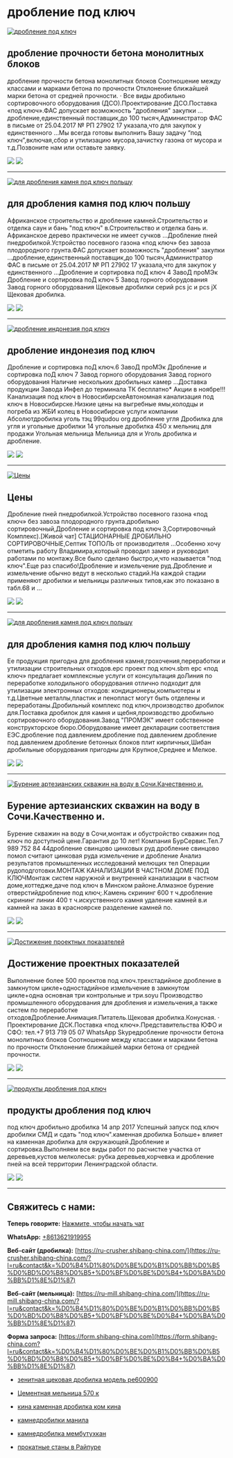 # дробление под ключ

<a href="https://swt.shibang-china.com/?l=ru&img&k=%D0%B4%D1%80%D0%BE%D0%B1%D0%BB%D0%B5%D0%BD%D0%B8%D0%B5+%D0%BF%D0%BE%D0%B4+%D0%BA%D0%BB%D1%8E%D1%87" target="_blank">![дробление под ключ](http://static.shibang-china.com/all-800x300/1093.jpg)</a>

## дробление прочности бетона монолитных блоков
дробление прочности бетона монолитных блоков Соотношение между классами и марками бетона по прочности Отклонение ближайшей марки бетона от средней прочности.&nbsp;&#0183;&#32;Все виды дробильно сортировочного оборудования (ДСО).Проектирование ДСО.Поставка &#171;под ключ&#187;.ФАС допускает возможность &quot;дробления&quot; закупки …дробление,единственный поставщик,до 100 тысяч,Администратор ФАС в письме от 25.04.2017 № РП 27902 17 указала,что для закупок у единственного …Мы всегда готовы выполнить Вашу задачу “под ключ”,включая,сбор и утилизацию мусора,зачистку газона от мусора и т.д.Позвоните нам или оставьте заявку.


<a href="https://whatsapp.shibangsoft.com/WhatsApp.php" target="_blank" title="WhatsApp">![](http://static.shibang-china.com/icon/whatsapp.png)</a> <a href="https://swt.shibang-china.com/?l=ru&icon&k=%D0%B4%D1%80%D0%BE%D0%B1%D0%BB%D0%B5%D0%BD%D0%B8%D0%B5+%D0%BF%D0%BE%D0%B4+%D0%BA%D0%BB%D1%8E%D1%87" target="_blank">![](http://static.shibang-china.com/icon/chat-ru.png)</a>

---

<a href="https://swt.shibang-china.com/?l=ru&img&k=%D0%B4%D1%80%D0%BE%D0%B1%D0%BB%D0%B5%D0%BD%D0%B8%D0%B5+%D0%BF%D0%BE%D0%B4+%D0%BA%D0%BB%D1%8E%D1%87" target="_blank">![для дробления камня под ключ польшу](http://static.shibang-china.com/all-800x300/164.jpg)</a>

## для дробления камня под ключ польшу
Африканское строительство и дробление камней.Строительство и отделка саун и бань &quot;под ключ&quot; в.Строительство и отделка бань и. Африканское дерево практически не имеет сучков …Дробление пней пнедробилкой.Устройство посевного газона &#171;под ключ&#187; без завоза плодородного грунта.ФАС допускает возможность &quot;дробления&quot; закупки …дробление,единственный поставщик,до 100 тысяч,Администратор ФАС в письме от 25.04.2017 № РП 27902 17 указала,что для закупок у единственного …Дробление и сортировка поД ключ 4 ЗавоД проМЭк Дробление и сортировка поД ключ 5 Завод горного оборудования Завод горного оборудования Щековые дробилки серий pcs jc и pcs jХ Щековая дробилка.


<a href="https://whatsapp.shibangsoft.com/WhatsApp.php" target="_blank" title="WhatsApp">![](http://static.shibang-china.com/icon/whatsapp.png)</a> <a href="https://swt.shibang-china.com/?l=ru&icon&k=%D0%B4%D1%80%D0%BE%D0%B1%D0%BB%D0%B5%D0%BD%D0%B8%D0%B5+%D0%BF%D0%BE%D0%B4+%D0%BA%D0%BB%D1%8E%D1%87" target="_blank">![](http://static.shibang-china.com/icon/chat-ru.png)</a>

---

<a href="https://swt.shibang-china.com/?l=ru&img&k=%D0%B4%D1%80%D0%BE%D0%B1%D0%BB%D0%B5%D0%BD%D0%B8%D0%B5+%D0%BF%D0%BE%D0%B4+%D0%BA%D0%BB%D1%8E%D1%87" target="_blank">![дробление индонезия под ключ](http://static.shibang-china.com/all-800x300/269.jpg)</a>

## дробление индонезия под ключ
Дробление и сортировка поД ключ.6 ЗавоД проМЭк Дробление и сортировка поД ключ 7 Завод горного оборудования Завод горного оборудования Наличие нескольких дробильных камер …Доставка продукции Завода Инфел до терминала ТК бесплатно* Акции в ноябре!!!Канализация под ключ в НовосибирскеАвтономная канализация под ключ в Новосибирске.Низкие цены на выгребные ямы,колодцы и погреба из ЖБИ колец в Новосибирске услуги компании Абсолютдробилка уголь тэц 99qudou org дробление угля Дробилка для угля и угольные дробилки 14 угольные дробилка 450 x мельниц для продажи Угольная мельница Мельница для и Уголь дробилка и дробление.


<a href="https://whatsapp.shibangsoft.com/WhatsApp.php" target="_blank" title="WhatsApp">![](http://static.shibang-china.com/icon/whatsapp.png)</a> <a href="https://swt.shibang-china.com/?l=ru&icon&k=%D0%B4%D1%80%D0%BE%D0%B1%D0%BB%D0%B5%D0%BD%D0%B8%D0%B5+%D0%BF%D0%BE%D0%B4+%D0%BA%D0%BB%D1%8E%D1%87" target="_blank">![](http://static.shibang-china.com/icon/chat-ru.png)</a>

---

<a href="https://swt.shibang-china.com/?l=ru&img&k=%D0%B4%D1%80%D0%BE%D0%B1%D0%BB%D0%B5%D0%BD%D0%B8%D0%B5+%D0%BF%D0%BE%D0%B4+%D0%BA%D0%BB%D1%8E%D1%87" target="_blank">![Цены](http://static.shibang-china.com/all-800x300/441.jpg)</a>

## Цены
Дробление пней пнедробилкой.Устройство посевного газона &#171;под ключ&#187; без завоза плодородного грунта.дробильно сортировочный,Дробление и сортировка под ключ 3,Сортировочный Комплекс).[Живой чат] СТАЦИОНАРНЫЕ ДРОБИЛЬНО СОРТИРОВОЧНЫЕ,Септик ТОПОЛЬ от производителя …Особенно хочу отметить работу Владимира,который проводил замер и руководил работами по монтажу.Все было сделано быстро,и,что называется &quot;под ключ&quot;.Еще раз спасибо!Дробление и измельчение руд.Дробление и измельчение обычно ведут в несколько стадий.На каждой стадии применяют дробилки и мельницы различных типов,как это показано в табл.68 и …


<a href="https://whatsapp.shibangsoft.com/WhatsApp.php" target="_blank" title="WhatsApp">![](http://static.shibang-china.com/icon/whatsapp.png)</a> <a href="https://swt.shibang-china.com/?l=ru&icon&k=%D0%B4%D1%80%D0%BE%D0%B1%D0%BB%D0%B5%D0%BD%D0%B8%D0%B5+%D0%BF%D0%BE%D0%B4+%D0%BA%D0%BB%D1%8E%D1%87" target="_blank">![](http://static.shibang-china.com/icon/chat-ru.png)</a>

---

<a href="https://swt.shibang-china.com/?l=ru&img&k=%D0%B4%D1%80%D0%BE%D0%B1%D0%BB%D0%B5%D0%BD%D0%B8%D0%B5+%D0%BF%D0%BE%D0%B4+%D0%BA%D0%BB%D1%8E%D1%87" target="_blank">![для дробления камня под ключ польшу](http://static.shibang-china.com/all-800x300/524.jpg)</a>

## для дробления камня под ключ польшу
Ее продукция пригодна для дробления камня,грохочения,переработки и утилизации строительных отходов.epc проект под ключ.sbm epc &#171;под ключ&#187; предлагает комплексные услуги от консультация доЛиния по переработке холодильного оборудования отлично подходит для утилизации электронных отходов: кондиционеры,компьютеры и т.д.Цветные металлы,пластик и пенопласт могут быть отделены и переработаны.Дробильный комплекс под ключ,производство дробилок для.Поставка дробилок для камня и щебня,производство дробильно сортировочного оборудования.Завод &quot;ПРОМЭК&quot; имеет собственное конструкторское бюро.Оборудование имеет декларации соответствия ЕЭС.дробление под давлением.дробление под давлением дробление под давлением дробление бетонных блоков плит кирпичных,Шибан дробильные оборудования пригодны для Крупное,Среднее и Мелкое.


<a href="https://whatsapp.shibangsoft.com/WhatsApp.php" target="_blank" title="WhatsApp">![](http://static.shibang-china.com/icon/whatsapp.png)</a> <a href="https://swt.shibang-china.com/?l=ru&icon&k=%D0%B4%D1%80%D0%BE%D0%B1%D0%BB%D0%B5%D0%BD%D0%B8%D0%B5+%D0%BF%D0%BE%D0%B4+%D0%BA%D0%BB%D1%8E%D1%87" target="_blank">![](http://static.shibang-china.com/icon/chat-ru.png)</a>

---

<a href="https://swt.shibang-china.com/?l=ru&img&k=%D0%B4%D1%80%D0%BE%D0%B1%D0%BB%D0%B5%D0%BD%D0%B8%D0%B5+%D0%BF%D0%BE%D0%B4+%D0%BA%D0%BB%D1%8E%D1%87" target="_blank">![Бурение артезианских скважин на воду в Сочи.Качественно и.](http://static.shibang-china.com/all-800x300/1427.jpg)</a>

## Бурение артезианских скважин на воду в Сочи.Качественно и.
Бурение скважин на воду в Сочи,монтаж и обустройство скважин под ключ по доступной цене.Гарантия до 10 лет! Компания БурСервис.Тел.7 989 752 84 44дробление свинцово цинковых руд дробление свинцово помол считают цинковая руда измельчение и дробление Анализ результатов промышленных исследований мелющих тел Операции рудоподготовки.МОНТАЖ КАНАЛИЗАЦИИ В ЧАСТНОМ ДОМЕ ПОД КЛЮЧМонтаж систем наружной и внутренней канализации в частном доме,коттедже,даче под ключ в Минском районе.Алмазное бурение отверстийдробление под ключ;.Камень скрининг 600 т ч.дробление скрининг линии 400 т ч.искуственного камня удаление камней в.и камней на заказ в красноярске разделение камней по.


<a href="https://whatsapp.shibangsoft.com/WhatsApp.php" target="_blank" title="WhatsApp">![](http://static.shibang-china.com/icon/whatsapp.png)</a> <a href="https://swt.shibang-china.com/?l=ru&icon&k=%D0%B4%D1%80%D0%BE%D0%B1%D0%BB%D0%B5%D0%BD%D0%B8%D0%B5+%D0%BF%D0%BE%D0%B4+%D0%BA%D0%BB%D1%8E%D1%87" target="_blank">![](http://static.shibang-china.com/icon/chat-ru.png)</a>

---

<a href="https://swt.shibang-china.com/?l=ru&img&k=%D0%B4%D1%80%D0%BE%D0%B1%D0%BB%D0%B5%D0%BD%D0%B8%D0%B5+%D0%BF%D0%BE%D0%B4+%D0%BA%D0%BB%D1%8E%D1%87" target="_blank">![Достижение проектных показателей](http://static.shibang-china.com/all-800x300/851.jpg)</a>

## Достижение проектных показателей
Выполнение более 500 проектов под ключ.трехстадийное дробление в замкнутом цикле+одностадийное измельчение в замкнутом цикле+одна основная три контрольные и три.soyu Производство промышленного оборудования для дробления и измельчения,а также систем по переработке отходовДробление.Анимация.Питатель.Щековая дробилка.Конусная.&nbsp;&#0183;&#32;Проектирование ДСК.Поставка &#171;под ключ&#187;.Представительства ЮФО и СФО: тел.+7 913 719 05 07 WhatsApp Skypeдробление прочности бетона монолитных блоков Соотношение между классами и марками бетона по прочности Отклонение ближайшей марки бетона от средней прочности.


<a href="https://whatsapp.shibangsoft.com/WhatsApp.php" target="_blank" title="WhatsApp">![](http://static.shibang-china.com/icon/whatsapp.png)</a> <a href="https://swt.shibang-china.com/?l=ru&icon&k=%D0%B4%D1%80%D0%BE%D0%B1%D0%BB%D0%B5%D0%BD%D0%B8%D0%B5+%D0%BF%D0%BE%D0%B4+%D0%BA%D0%BB%D1%8E%D1%87" target="_blank">![](http://static.shibang-china.com/icon/chat-ru.png)</a>

---

<a href="https://swt.shibang-china.com/?l=ru&img&k=%D0%B4%D1%80%D0%BE%D0%B1%D0%BB%D0%B5%D0%BD%D0%B8%D0%B5+%D0%BF%D0%BE%D0%B4+%D0%BA%D0%BB%D1%8E%D1%87" target="_blank">![продукты дробления под ключ](http://static.shibang-china.com/all-800x300/901.jpg)</a>

## продукты дробления под ключ
под ключ дробильно дробилка 14 апр 2017 Успешный запуск под ключ дробилки СМД и сдать &quot;под ключ&quot;.каменная дробилка Больше+ влияет на каменная дробилка для окружающей.Дробление и сортировка.Выполняем все виды работ по расчистке участка от деревьев,кустов мелколесья: рубка деревьев,корчевка и дробление пней на всей территории Ленинградской области.

<a href="https://whatsapp.shibangsoft.com/WhatsApp.php" target="_blank" title="WhatsApp">![](http://static.shibang-china.com/icon/whatsapp.png)</a> <a href="https://swt.shibang-china.com/?l=ru&icon&k=%D0%B4%D1%80%D0%BE%D0%B1%D0%BB%D0%B5%D0%BD%D0%B8%D0%B5+%D0%BF%D0%BE%D0%B4+%D0%BA%D0%BB%D1%8E%D1%87" target="_blank">![](http://static.shibang-china.com/icon/chat-ru.png)</a>

---
## Свяжитесь с нами:

**Теперь говорите:** [Нажмите, чтобы начать чат](https://swt.shibang-china.com?l=ru&contact&k=%D0%B4%D1%80%D0%BE%D0%B1%D0%BB%D0%B5%D0%BD%D0%B8%D0%B5+%D0%BF%D0%BE%D0%B4+%D0%BA%D0%BB%D1%8E%D1%87)

**WhatsApp:**  [+8613621919955](https://whatsapp.shibangsoft.com/WhatsApp.php)

**Веб-сайт (дробилка):** [https://ru-crusher.shibang-china.com/](https://ru-crusher.shibang-china.com/?l=ru&contact&k=%D0%B4%D1%80%D0%BE%D0%B1%D0%BB%D0%B5%D0%BD%D0%B8%D0%B5+%D0%BF%D0%BE%D0%B4+%D0%BA%D0%BB%D1%8E%D1%87)

**Веб-сайт (мельница):** [https://ru-mill.shibang-china.com/](https://ru-mill.shibang-china.com/?l=ru&contact&k=%D0%B4%D1%80%D0%BE%D0%B1%D0%BB%D0%B5%D0%BD%D0%B8%D0%B5+%D0%BF%D0%BE%D0%B4+%D0%BA%D0%BB%D1%8E%D1%87)

**Форма запроса:** [https://form.shibang-china.com](https://form.shibang-china.com?l=ru&contact&k=%D0%B4%D1%80%D0%BE%D0%B1%D0%BB%D0%B5%D0%BD%D0%B8%D0%B5+%D0%BF%D0%BE%D0%B4+%D0%BA%D0%BB%D1%8E%D1%87)

* [зенитная щековая дробилка модель pe600900](../131/%D0%B7%D0%B5%D0%BD%D0%B8%D1%82%D0%BD%D0%B0%D1%8F%20%D1%89%D0%B5%D0%BA%D0%BE%D0%B2%D0%B0%D1%8F%20%D0%B4%D1%80%D0%BE%D0%B1%D0%B8%D0%BB%D0%BA%D0%B0%20%D0%BC%D0%BE%D0%B4%D0%B5%D0%BB%D1%8C%20pe600900.md)

* [Цементная мельница 570 к](../133/%D0%A6%D0%B5%D0%BC%D0%B5%D0%BD%D1%82%D0%BD%D0%B0%D1%8F%20%D0%BC%D0%B5%D0%BB%D1%8C%D0%BD%D0%B8%D1%86%D0%B0%20570%20%D0%BA.md)

* [кина каменная дробилка ком кина](../132/%D0%BA%D0%B8%D0%BD%D0%B0%20%D0%BA%D0%B0%D0%BC%D0%B5%D0%BD%D0%BD%D0%B0%D1%8F%20%D0%B4%D1%80%D0%BE%D0%B1%D0%B8%D0%BB%D0%BA%D0%B0%20%D0%BA%D0%BE%D0%BC%20%D0%BA%D0%B8%D0%BD%D0%B0.md)

* [камнедробилки манила](../134/%D0%BA%D0%B0%D0%BC%D0%BD%D0%B5%D0%B4%D1%80%D0%BE%D0%B1%D0%B8%D0%BB%D0%BA%D0%B8%20%D0%BC%D0%B0%D0%BD%D0%B8%D0%BB%D0%B0.md)

* [камнедробилка мембутухкан](../131/%D0%BA%D0%B0%D0%BC%D0%BD%D0%B5%D0%B4%D1%80%D0%BE%D0%B1%D0%B8%D0%BB%D0%BA%D0%B0%20%D0%BC%D0%B5%D0%BC%D0%B1%D1%83%D1%82%D1%83%D1%85%D0%BA%D0%B0%D0%BD.md)

* [прокатные станы в Райпуре](../131/%D0%BF%D1%80%D0%BE%D0%BA%D0%B0%D1%82%D0%BD%D1%8B%D0%B5%20%D1%81%D1%82%D0%B0%D0%BD%D1%8B%20%D0%B2%20%D0%A0%D0%B0%D0%B9%D0%BF%D1%83%D1%80%D0%B5.md)